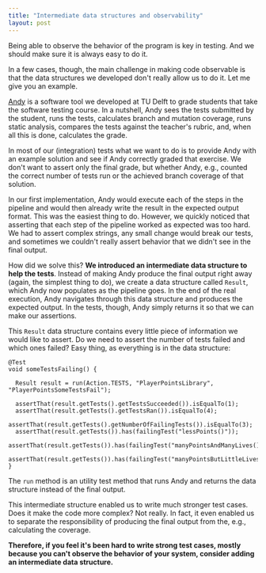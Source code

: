 ```yaml
---
title: "Intermediate data structures and observability"
layout: post
---
```


Being able to observe the behavior of the program is key in testing. And we should make sure it is always easy to do it.

In a few cases, though, the main challenge in making code observable is that the data structures we developed don't really allow us to do it. Let me give you an example.

[Andy](https://github.com/cse1110/andy/) is a software tool we developed at TU Delft to grade students that take the software testing course. In a nutshell, Andy sees the tests submitted by the student, runs the tests, calculates branch and mutation coverage, runs static analysis,  compares the tests against the teacher's rubric, and, when all this is done, calculates the grade.

In most of our (integration) tests what we want to do is to provide Andy with an example solution and see if Andy correctly graded that exercise. We don't want to assert only the final grade, but whether Andy, e.g., counted the correct number of tests run or the achieved branch coverage of that solution.

In our first implementation, Andy would execute each of the steps in the pipeline and would then already write the result in the expected output format. This was the easiest thing to do. However, we quickly noticed that asserting that each step of the pipeline worked as expected was too hard. We had to assert complex strings, any small change would break our tests, and sometimes we couldn't really assert behavior that we didn't see in the final output.

How did we solve this? **We introduced an intermediate data structure to help the tests**. Instead of making Andy produce the final output right away (again, the simplest thing to do), we create a data structure called `Result`, which Andy now populates as the pipeline goes. In the end of the real execution, Andy navigates through this data structure and produces the expected output. In the tests, though, Andy simply returns it so that we can make our assertions.

This `Result` data structure contains every little piece of information we would like to assert. Do we need to assert the number of tests failed and which ones failed? Easy thing, as everything is in the data structure:

```
@Test
void someTestsFailing() {

  Result result = run(Action.TESTS, "PlayerPointsLibrary", "PlayerPointsSomeTestsFail");

  assertThat(result.getTests().getTestsSucceeded()).isEqualTo(1);
  assertThat(result.getTests().getTestsRan()).isEqualTo(4);
  assertThat(result.getTests().getNumberOfFailingTests()).isEqualTo(3);
  assertThat(result.getTests()).has(failingTest("lessPoints()"));
  assertThat(result.getTests()).has(failingTest("manyPointsAndManyLives()"));
  assertThat(result.getTests()).has(failingTest("manyPointsButLittleLives()"));
}
```

The `run` method is an utility test method that runs Andy and returns the data structure instead of the final output.

This intermediate structure enabled us to write much stronger test cases. Does it make the code more complex? Not really. In fact, it even enabled us to separate the responsibility of producing the final output from the, e.g., calculating the coverage.

**Therefore, if you feel it's been hard to write strong test cases, mostly because you can't observe the behavior of your system, consider adding an intermediate data structure.**
